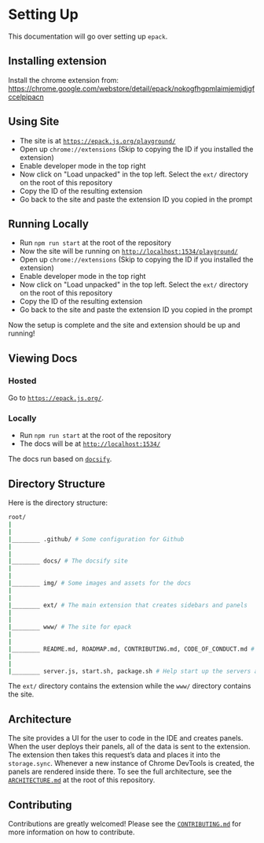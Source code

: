 # Setting Up

This documentation will go over setting up `epack`.

## Installing extension

Install the chrome extension from: <https://chrome.google.com/webstore/detail/epack/nokogfhgpmlaimjemjdjgfccelpipacn>

## Using Site

- The site is at [`https://epack.js.org/playground/`](https://epack.js.org/playground/)
- Open up `chrome://extensions` (Skip to copying the ID if you installed the extension)
- Enable developer mode in the top right
- Now click on "Load unpacked" in the top left. Select the `ext/` directory on the root of this repository
- Copy the ID of the resulting extension
- Go back to the site and paste the extension ID you copied in the prompt

## Running Locally

- Run `npm run start` at the root of the repository
- Now the site will be running on [`http://localhost:1534/playground/`](http://localhost:1534/playground/)
- Open up `chrome://extensions` (Skip to copying the ID if you installed the extension)
- Enable developer mode in the top right
- Now click on "Load unpacked" in the top left. Select the `ext/` directory on the root of this repository
- Copy the ID of the resulting extension
- Go back to the site and paste the extension ID you copied in the prompt

Now the setup is complete and the site and extension should be up and running!

## Viewing Docs

### Hosted

Go to [`https://epack.js.org/`](https://epack.js.org/).

### Locally

- Run `npm run start` at the root of the repository
- The docs will be at [`http://localhost:1534/`](http://localhost:1534/)

The docs run based on [`docsify`](https://docsify.js.org/#/).

## Directory Structure

Here is the directory structure:

```sh
root/
|
|
|________ .github/ # Some configuration for Github
|
|
|________ docs/ # The docsify site
|
|
|________ img/ # Some images and assets for the docs
|
|
|________ ext/ # The main extension that creates sidebars and panels
|
|
|________ www/ # The site for epack
|
|
|________ README.md, ROADMAP.md, CONTRIBUTING.md, CODE_OF_CONDUCT.md # Some files to help you get started!
|
|
|________ server.js, start.sh, package.sh # Help start up the servers and packaging
```

The `ext/` directory contains the extension while the `www/` directory contains the site.

## Architecture

The site provides a UI for the user to code in the IDE and creates panels.
When the user deploys their panels, all of the data is sent to the extension.
The extension then takes this request’s data and places it into the `storage.sync`.
Whenever a new instance of Chrome DevTools is created, the panels are rendered inside there.
To see the full architecture, see the [`ARCHITECTURE.md`](/ARCHITECTURE.md) at the root of this repository.

## Contributing

Contributions are greatly welcomed! Please see the [`CONTRIBUTING.md`](CONTRIBUTING.md) for more information on how to contribute.
